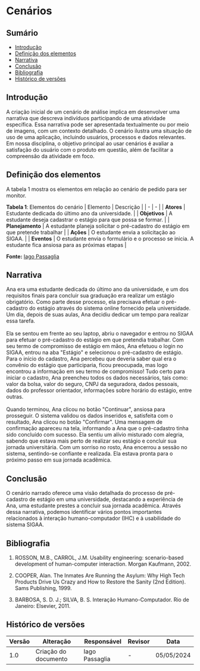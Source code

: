 # Cenários

## Sumário 
* [Introdução](#Introdução)
* [Definição dos elementos](#Definição-dos-elementos)
* [Narrativa](#Narrativa)
* [Conclusão](#Conclusão)
* [Bibliografia](#Bibliografia)
* [Histórico de versões](#Histórico-de-versões)

## Introdução

A criação inicial de um cenário de análise implica em desenvolver uma narrativa que descreva indivíduos participando de uma atividade específica. Essa narrativa pode ser apresentada textualmente ou por meio de imagens, com um contexto detalhado. O cenário ilustra uma situação de uso de uma aplicação, incluindo usuários, processos e dados relevantes. Em nossa disciplina, o objetivo principal ao usar cenários é avaliar a satisfação do usuário com o produto em questão, além de facilitar a compreensão da atividade em foco.

## Definição dos elementos

A tabela 1 mostra os elementos em relação ao cenário de pedido para ser monitor.

**Tabela 1**: Elementos do cenário
| Elemento | Descrição |
| - | - | 
| **Atores** | Estudante dedicada do último ano da universidade. |
| **Objetivos** | A estudante deseja cadastrar o estágio para que possa se formar. |
| **Planejamento** | A estudante planeja solicitar o pré-cadastro do estágio em que pretende trabalhar |
| **Ações** | O estudante envia a solicitação ao SIGAA. |
| **Eventos** | O estudante envia o formulário e o processo se inicia. A estudante fica ansiosa para as próximas etapas |

**Fonte:** [Iago Passaglia](https://github.com/paxxaglia)

## Narrativa

  Ana era uma estudante dedicada do último ano da universidade, e um dos requisitos finais para concluir sua graduação era realizar um estágio obrigatório. Como parte desse processo, ela precisava efetuar o pré-cadastro do estágio através do sistema online fornecido pela universidade. Um dia, depois de suas aulas, Ana decidiu dedicar um tempo para realizar essa tarefa. <br><br>
  Ela se sentou em frente ao seu laptop, abriu o navegador e entrou no SIGAA para efetuar o pré-cadastro do estágio em que pretendia trabalhar. Com seu termo de compromisso de estágio em mãos, Ana efetuou o login no SIGAA, entrou na aba "Estágio" e selecionou o pré-cadastro de estágio. Para o início do cadastro, Ana percebeu que deveria saber qual era o convênio do estágio que participaria, ficou preocupada, mas logo encontrou a informação em seu termo de compromisso! Tudo certo para iniciar o cadastro, Ana preencheu todos os dados necessários, tais como: valor da bolsa, valor do seguro, CNPJ da seguradora, dados pessoais, dados do professor orientador, informações sobre horário do estágio, entre outras. <br><br>
  Quando terminou, Ana clicou no botão "Continuar", ansiosa para prosseguir. O sistema validou os dados inseridos e, satisfeita com o resultado, Ana clicou no botão "Confirmar". Uma mensagem de confirmação apareceu na tela, informando a Ana que o pré-cadastro tinha sido concluído com sucesso. Ela sentiu um alívio misturado com alegria, sabendo que estava mais perto de realizar seu estágio e concluir sua jornada universitária. Com um sorriso no rosto, Ana encerrou a sessão no sistema, sentindo-se confiante e realizada. Ela estava pronta para o próximo passo em sua jornada acadêmica.

## Conclusão

O cenário narrado oferece uma visão detalhada do processo de pré-cadastro de estágio em uma universidade, destacando a experiência de Ana, uma estudante prestes a concluir sua jornada acadêmica. Através dessa narrativa, podemos identificar vários pontos importantes relacionados à interação humano-computador (IHC) e à usabilidade do sistema SIGAA.

## Bibliografia

1. ROSSON, M.B., CARROL, J.M. Usability engineering: scenario-based development of human-computer interaction. Morgan Kaufmann, 2002.

2. COOPER, Alan. The Inmates Are Running the Asylum: Why High Tech Products Drive Us Crazy and How to Restore the Sanity (2nd Edition). Sams Publishing, 1999.

3. BARBOSA, S. D. J.; SILVA, B. S. Interação Humano-Computador. Rio de Janeiro: Elsevier, 2011.

## Histórico de versões

| Versão | Alteração                     | Responsável    | Revisor         | Data       |
|--------|-------------------------------|----------------|---------------- |------------|
| 1.0    | Criação do documento          | Iago Passaglia | - | 05/05/2024 |
